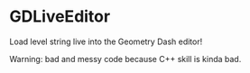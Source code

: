 # GDLiveEditor

Load level string live into the Geometry Dash editor!

Warning: bad and messy code because C++ skill is kinda bad.
